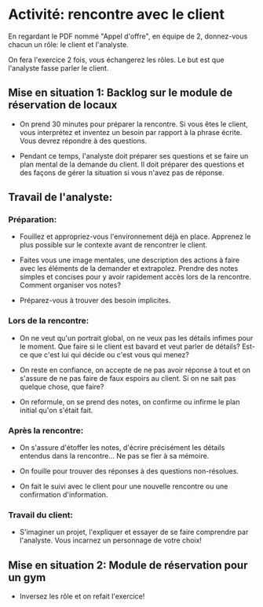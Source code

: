 # Activité: rencontre avec le client

En regardant le PDF nommé "Appel d'offre", en équipe de 2, donnez-vous chacun un rôle: le client et l'analyste. 

On fera l'exercice 2 fois, vous échangerez les rôles. Le but est que l'analyste fasse parler le client. 

## Mise en situation 1: Backlog sur le module de réservation de locaux

- On prend 30 minutes pour préparer la rencontre. Si vous êtes le client, vous interprétez et inventez un besoin par rapport à la phrase écrite. Vous devrez répondre à des questions.

- Pendant ce temps, l'analyste doit préparer ses questions et se faire un plan mental de la demande du client. Il doit préparer des questions et des façons de gérer la situation si vous n'avez pas de réponse.


## Travail de l'analyste:

### Préparation:
- Fouillez et appropriez-vous l'environnement déjà en place. Apprenez le plus possible sur le contexte avant de rencontrer le client.

- Faites vous une image mentales, une description des actions à faire avec les éléments de la demander et extrapolez. Prendre des notes simples et concises pour y avoir rapidement accès lors de la rencontre. Comment organiser vos notes?

- Préparez-vous à trouver des besoin implicites.

### Lors de la rencontre:
- On ne veut qu'un portrait global, on ne veux pas les détails infimes pour le moment. Que faire si le client est bavard et veut parler de détails? Est-ce que c'est lui qui décide ou c'est vous qui menez?

- On reste en confiance, on accepte de ne pas avoir réponse à tout et on s'assure de ne pas faire de faux espoirs au client. Si on ne sait pas quelque chose, que faire?

- On reformule, on se prend des notes, on confirme ou infirme le plan initial qu'on s'était fait. 


### Après la rencontre:
- On s'assure d'étoffer les notes, d'écrire précisément les détails entendus dans la rencontre... Ne pas se fier à sa mémoire.

- On fouille pour trouver des réponses à des questions non-résolues. 

- On fait le suivi avec le client pour une nouvelle rencontre ou une confirmation d'information.


### Travail du client:

- S'imaginer un projet, l'expliquer et essayer de se faire comprendre par l'analyste. Vous incarnez un personnage de votre choix!


## Mise en situation 2: Module de réservation pour un gym

- Inversez les rôle et on refait l'exercice!